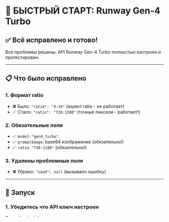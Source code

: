 # 🚀 БЫСТРЫЙ СТАРТ: Runway Gen-4 Turbo

## ✅ Всё исправлено и готово!

Все проблемы решены. API Runway Gen-4 Turbo полностью настроен и протестирован.

---

## 📋 Что было исправлено

### 1. **Формат ratio**
   - ❌ Было: `"ratio": "9:16"` (aspect ratio - не работает)
   - ✅ Стало: `"ratio": "720:1280"` (точные пиксели - работает!)

### 2. **Обязательные поля**
   - ✅ `model`: `"gen4_turbo"`
   - ✅ `promptImage`: base64 изображение (обязательно!)
   - ✅ `ratio`: `"720:1280"` (обязательно!)

### 3. **Удалены проблемные поля**
   - ❌ Убрано: `"seed": null` (вызывало ошибку)

---

## 🚀 Запуск

### 1. Убедитесь что API ключ настроен

Откройте `back/keys.env` и проверьте:

```bash
RUNWAY_API_KEY=ваш_ключ_здесь
```

### 2. Запустите бота

```bash
cd back
python start.py
```

### 3. Проверьте логи при старте

Вы должны увидеть:

```
🔑 API Keys Status:
   ✅ OpenAI API key: found
   ✅ Google API key: found
   ✅ Telegram token: found
   ✅ Runway API key: found

🎬 Sora service initialized successfully
🤖 Gemini service initialized successfully
```

---

## 🎥 Как создать видео

### Вариант 1: Из существующего селфи

1. Отправьте боту: **"Селфи"** или нажмите кнопку **"📸 Селфи"**
2. Дождитесь генерации селфи
3. Нажмите кнопку **"🎬 Видео"**
4. Выберите **"Из последнего селфи"**
5. Ждите 1-2 минуты

### Вариант 2: Новое видео с нуля

1. Нажмите кнопку **"🎬 Видео"**
2. Выберите **"Новое видео"**
3. Ждите 2-3 минуты (генерация селфи + видео)

---

## 📊 Что вы увидите

### В логах (успешно):

```
🎬 Starting Runway Gen-4 Turbo video generation...
   Model: gen4_turbo, Size: 720x1280, Duration: 5s
   Original prompt length: 856 chars
   Image input: from bytes (245.3KB, image-to-video mode)
[Runway] Request payload: {"model":"gen4_turbo","promptImage":"<base64_data>","promptText":"...","duration":5,"ratio":"720:1280"}
[Runway] Response keys: ['id']
[Runway] Got task ID: d8b03508-a8a3-4590-ae09-788f16c4c6a3
[Runway] Poll 1/120: status=processing, progress=15%
[Runway] Poll 3/120: status=processing, progress=45%
[Runway] Poll 5/120: status=processing, progress=78%
[Runway] Poll 7/120: status=succeeded, progress=100%
✅ Video downloaded: 4567823 bytes
✅ Видео сгенерировано: 4567823 байт
```

### В Telegram (пользователь увидит):

```
🎬 Генерирую видео... (5 секунд, может занять 1-2 минуты)

⏳ Видео обрабатывается... (осталось ~90 сек)

⏳ Почти готово... (осталось ~30 сек)

Вот моё видео! 🎥💕
[видео файл отправлен]
```

---

## 🧪 Тестирование (опционально)

Если хотите убедиться что всё работает до запуска бота:

```bash
cd back
python test_runway_final.py
```

Вы увидите:
```
✅ Найден рабочий формат! Смотрите '✅ SUCCESS' выше.
Test 1: ratio='720:1280'                 ✅ РАБОТАЕТ
Test 2: duration=10                      ✅ РАБОТАЕТ
Test 3: ratio='1280:720'                 ✅ РАБОТАЕТ
Test 4: Minimal                          ✅ РАБОТАЕТ
Test 5: With seed                        ✅ РАБОТАЕТ
Test 6: With watermark                   ✅ РАБОТАЕТ
```

---

## ⚙️ Технические детали

### Параметры генерации:

- **Модель**: `gen4_turbo` (Runway Gen-4 Turbo)
- **Размер**: `720x1280` (вертикальное HD видео)
- **Длительность**: 5 секунд (по умолчанию)
- **Формат ratio**: `720:1280` (точные пиксели!)
- **Режим**: Image-to-video (всегда требует изображение)

### Поддерживаемые значения:

| Параметр | Допустимые значения |
|----------|---------------------|
| `duration` | 5, 10 секунд |
| `ratio` | `720:1280`, `1280:720`, `1104:832`, `832:1104`, `960:960`, `1584:672` |
| `model` | `gen4_turbo`, `gen4`, и другие |

---

## 🎯 Возможные проблемы

### 1. "Runway API key not found"

**Решение:**
```bash
# Добавьте в back/keys.env
RUNWAY_API_KEY=ваш_ключ
```

### 2. "Validation of body failed"

**Причина:** Старая версия кода.

**Решение:** Убедитесь что вы используете последнюю версию с правильным форматом `ratio: "720:1280"`.

### 3. "promptImage required"

**Причина:** API требует изображение (это image-to-video).

**Решение:** Это нормально - код автоматически передаёт изображение. Если видите эту ошибку, значит что-то не так с передачей `image_bytes`.

---

## 📚 Дополнительная информация

- **Полное описание исправлений**: см. `RUNWAY_FIX_RATIO.md`
- **История миграции**: см. `RUNWAY_MIGRATION.md`
- **Все тесты**: `back/test_runway_final.py`

---

## 🎉 Готово к запуску!

Всё настроено и протестировано. Просто запустите:

```bash
cd back
python start.py
```

И начинайте генерировать видео! 🚀✨

---

**Версия**: 3.0.3  
**Статус**: ✅ Полностью рабочий  
**Дата**: 2025-10-10  
**Модель**: Runway Gen-4 Turbo  
**API**: https://api.dev.runwayml.com/v1/image_to_video